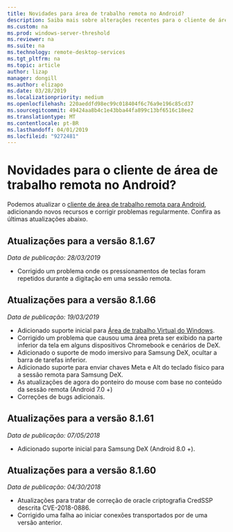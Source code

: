 ```yaml
---
title: Novidades para área de trabalho remota no Android?
description: Saiba mais sobre alterações recentes para o cliente de área de trabalho remota para Android
ms.custom: na
ms.prod: windows-server-threshold
ms.reviewer: na
ms.suite: na
ms.technology: remote-desktop-services
ms.tgt_pltfrm: na
ms.topic: article
author: lizap
manager: dongill
ms.author: elizapo
ms.date: 03/28/2019
ms.localizationpriority: medium
ms.openlocfilehash: 220aeddfd98ec99c018404f6c76a9e196c85cd37
ms.sourcegitcommit: 49424aa8b4c1e43bba44fa899c13bf6516c18ee2
ms.translationtype: MT
ms.contentlocale: pt-BR
ms.lasthandoff: 04/01/2019
ms.locfileid: "9272481"
---
```

# Novidades para o cliente de área de trabalho remota no Android?

Podemos atualizar o [cliente de área de trabalho remota para Android](remote-desktop-android.md), adicionando novos recursos e corrigir problemas regularmente. Confira as últimas atualizações abaixo.

## Atualizações para a versão 8.1.67
*Data de publicação: 28/03/2019*

- Corrigido um problema onde os pressionamentos de teclas foram repetidos durante a digitação em uma sessão remota.

## Atualizações para a versão 8.1.66
*Data de publicação: 19/03/2019*

- Adicionado suporte inicial para [Área de trabalho Virtual do Windows](https://aka.ms/wvd).
- Corrigido um problema que causou uma área preta ser exibido na parte inferior da tela em alguns dispositivos Chromebook e cenários de DeX.
- Adicionado o suporte de modo imersivo para Samsung DeX, ocultar a barra de tarefas inferior.
- Adicionado suporte para enviar chaves Meta e Alt do teclado físico para a sessão remota para Samsung DeX.
- As atualizações de agora do ponteiro do mouse com base no conteúdo da sessão remota (Android 7.0 +)
- Correções de bugs adicionais.

## Atualizações para a versão 8.1.61
*Data de publicação: 07/05/2018*

- Adicionado suporte inicial para Samsung DeX (Android 8.0 +).

## Atualizações para a versão 8.1.60
*Data de publicação: 04/30/2018*

- Atualizações para tratar de correção de oracle criptografia CredSSP descrita CVE-2018-0886.
- Corrigido uma falha ao iniciar conexões transportados por de uma versão anterior.
